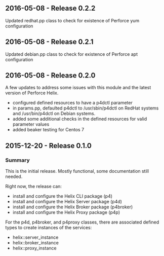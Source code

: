 ## 2016-05-08 - Release 0.2.2
Updated redhat.pp class to check for existence of Perforce yum configuration 

## 2016-05-08 - Release 0.2.1
Updated debian.pp class to check for existence of Perforce apt configuration

## 2016-05-08 - Release 0.2.0
A few updates to address some issues with this module and the latest version of Perforce Helix.
- configured defined resources to have a p4dctl parameter
- in params.pp, defaulted p4dctl to /usr/sbin/p4dctl on RedHat systems and /usr/bin/p4dctl on Debian systems.
- added some additional checks in the defined resources for valid parameter values
- added beaker testing for Centos 7

## 2015-12-20 - Release 0.1.0
### Summary
This is the initial release. Mostly functional, some documentation still needed.

Right now, the release can:
* install and configure the Helix CLI package (p4)
* install and configure the Helix Server package (p4d)
* install and configure the Helix Broker package (p4broker)
* install and configure the Helix Proxy package (p4p)

For the p4d, p4broker, and p4proxy classes, there are associated
defined types to create instances of the services:
* helix::server_instance
* helix::broker_instance
* helix::proxy_instance
